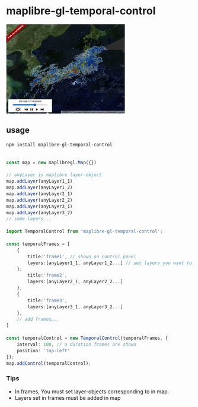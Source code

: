 # maplibre-gl-temporal-control

<img src='./imgs/anime.gif'>

## usage

```sh
npm install maplibre-gl-temporal-control
```

```typescript

const map = new maplibregl.Map({})

// anyLayer is maplibre layer-object
map.addLayer(anyLayer1_1)
map.addLayer(anyLayer1_2)
map.addLayer(anyLayer2_1)
map.addLayer(anyLayer2_2)
map.addLayer(anyLayer3_1)
map.addLayer(anyLayer3_2)
// some layers...

import TemporalControl from 'maplibre-gl-temporal-control';

const temporalFrames = [
    {
        title:'frame1', // shown on control panel
        layers:[anyLayer1_1, anyLayer1_2...] // set layers you want to show at one frame
    },
        title:'frame2',
        layers:[anyLayer2_1, anyLayer2_2...]
    },
    {
        title:'frame3',
        layers:[anyLayer3_1, anyLayer3_2...]
    },
    // add frames...
]

const temporalControl = new TemporalControl(temporalFrames, {
    interval: 100, // a duration frames are shown
    position: 'top-left'
});
map.addControl(temporalControl);
```

### Tips

-   In frames, You must set layer-objects corresponding to in map.
-   Layers set in frames must be added in map
